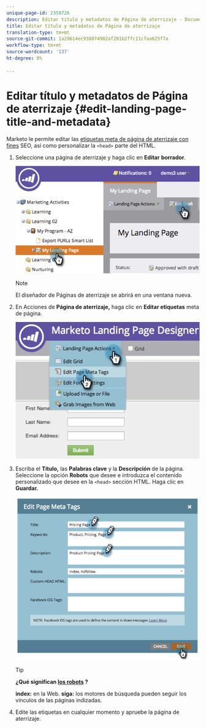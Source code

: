 ```yaml
---
unique-page-id: 2359726
description: Editar título y metadatos de Página de aterrizaje - Documentos de marketing - Documentación del producto
title: Editar título y metadatos de Página de aterrizaje
translation-type: tm+mt
source-git-commit: 1a29614ec938074902af201b2ffc11cfaa625f7a
workflow-type: tm+mt
source-wordcount: '137'
ht-degree: 0%

---
```



# Editar título y metadatos de Página de aterrizaje {#edit-landing-page-title-and-metadata}

Marketo le permite editar las [etiquetas meta de página de aterrizaje con fines](http://www.w3schools.com/tags/tag_meta.asp) SEO, así como personalizar la `<head>` parte del HTML.

1. Seleccione una página de aterrizaje y haga clic en **Editar** **borrador**.

   ![](assets/image2014-9-17-11-3a39-3a21.png)

   >[!NOTE]
   >
   >El diseñador de Páginas de aterrizaje se abrirá en una ventana nueva.

1. En Acciones de **Página de aterrizaje,** haga clic en **Editar etiquetas** meta de página.

   ![](assets/image2014-9-17-11-3a39-3a32.png)

1. Escriba el **Título,** las **Palabras clave** y la **Descripción** de la página. Seleccione la opción **Robots** que desee e introduzca el contenido personalizado que desee en la `<head>` sección HTML. Haga clic en **Guardar.**

   ![](assets/image2014-9-17-11-3a39-3a50.png)

   >[!TIP]
   >
   >**¿Qué significan [los robots](http://www.robotstxt.org/meta.html) ?**
   >
   >
   >**index:** en la Web. **siga:** los motores de búsqueda pueden seguir los vínculos de las páginas indizadas.

1. Edite las etiquetas en cualquier momento y apruebe la página de aterrizaje.

